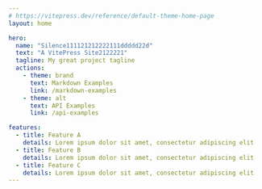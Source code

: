 ```yaml
---
# https://vitepress.dev/reference/default-theme-home-page
layout: home

hero:
  name: "Silence111121212222111ddddd22d"
  text: "A VitePress Site2122221"
  tagline: My great project tagline
  actions:
    - theme: brand
      text: Markdown Examples
      link: /markdown-examples
    - theme: alt
      text: API Examples
      link: /api-examples

features:
  - title: Feature A
    details: Lorem ipsum dolor sit amet, consectetur adipiscing elit
  - title: Feature B
    details: Lorem ipsum dolor sit amet, consectetur adipiscing elit
  - title: Feature C
    details: Lorem ipsum dolor sit amet, consectetur adipiscing elit
---
```


